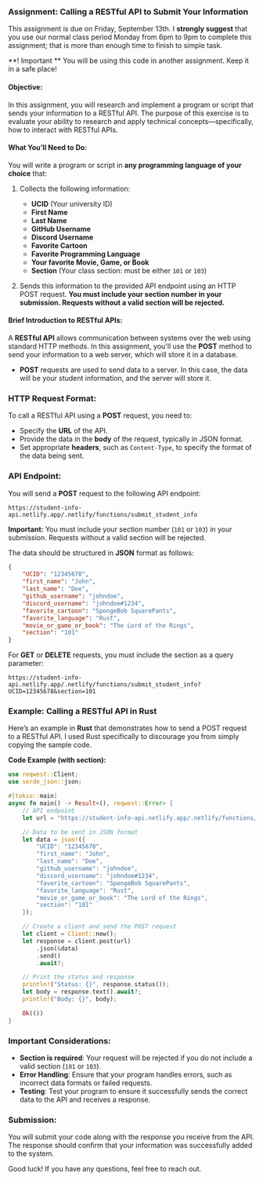 ### Assignment: Calling a RESTful API to Submit Your Information
This assignment is due on Friday, September 13th. I **strongly suggest** that you use our normal class
period Monday from 6pm to 9pm to complete this assignment; that is more than enough time to finish to simple task.

**! Important ** You will be using this code in another assignment. Keep it in a safe place!

#### Objective:
In this assignment, you will research and implement a program or script that sends your information to a RESTful API. The purpose of this exercise is to evaluate your ability to research and apply technical concepts—specifically, how to interact with RESTful APIs.

#### What You’ll Need to Do:
You will write a program or script in **any programming language of your choice** that:
1. Collects the following information:
    - **UCID** (Your university ID)
    - **First Name**
    - **Last Name**
    - **GitHub Username**
    - **Discord Username**
    - **Favorite Cartoon**
    - **Favorite Programming Language**
    - **Your favorite Movie, Game, or Book**
    - **Section** (Your class section: must be either `101` or `103`)

2. Sends this information to the provided API endpoint using an HTTP POST request. **You must include your section number in your submission. Requests without a valid section will be rejected.**

#### Brief Introduction to RESTful APIs:
A **RESTful API** allows communication between systems over the web using standard HTTP methods. In this assignment, you'll use the **POST** method to send your information to a web server, which will store it in a database.

- **POST** requests are used to send data to a server. In this case, the data will be your student information, and the server will store it.

### HTTP Request Format:
To call a RESTful API using a **POST** request, you need to:
- Specify the **URL** of the API.
- Provide the data in the **body** of the request, typically in JSON format.
- Set appropriate **headers**, such as `Content-Type`, to specify the format of the data being sent.

### API Endpoint:

You will send a **POST** request to the following API endpoint:

```
https://student-info-api.netlify.app/.netlify/functions/submit_student_info
```

**Important:** You must include your section number (`101` or `103`) in your submission. Requests without a valid section will be rejected.

The data should be structured in **JSON** format as follows:

```json
{
    "UCID": "12345678",
    "first_name": "John",
    "last_name": "Doe",
    "github_username": "johndoe",
    "discord_username": "johndoe#1234",
    "favorite_cartoon": "SpongeBob SquarePants",
    "favorite_language": "Rust",
    "movie_or_game_or_book": "The Lord of the Rings",
    "section": "101"
}
```

For **GET** or **DELETE** requests, you must include the section as a query parameter:

```
https://student-info-api.netlify.app/.netlify/functions/submit_student_info?UCID=12345678&section=101
```

### Example: Calling a RESTful API in Rust

Here’s an example in **Rust** that demonstrates how to send a POST request to a RESTful API. I used Rust
specifically to discourage you from simply copying the sample code.

**Code Example (with section):**

```rust
use reqwest::Client;
use serde_json::json;

#[tokio::main]
async fn main() -> Result<(), reqwest::Error> {
    // API endpoint
    let url = "https://student-info-api.netlify.app/.netlify/functions/submit_student_info";

    // Data to be sent in JSON format
    let data = json!({
        "UCID": "12345678",
        "first_name": "John",
        "last_name": "Doe",
        "github_username": "johndoe",
        "discord_username": "johndoe#1234",
        "favorite_cartoon": "SpongeBob SquarePants",
        "favorite_language": "Rust",
        "movie_or_game_or_book": "The Lord of the Rings",
        "section": "101"
    });

    // Create a client and send the POST request
    let client = Client::new();
    let response = client.post(url)
        .json(&data)
        .send()
        .await?;

    // Print the status and response
    println!("Status: {}", response.status());
    let body = response.text().await?;
    println!("Body: {}", body);

    Ok(())
}
```


### Important Considerations:
- **Section is required**: Your request will be rejected if you do not include a valid section (`101` or `103`).
- **Error Handling**: Ensure that your program handles errors, such as incorrect data formats or failed requests.
- **Testing**: Test your program to ensure it successfully sends the correct data to the API and receives a response.

### Submission:
You will submit your code along with the response you receive from the API. The response should confirm that your information was successfully added to the system.

Good luck! If you have any questions, feel free to reach out.
